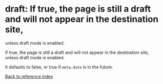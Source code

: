 # draft: If true, the page is still a draft and will not appear in the destination site,
unless draft mode is enabled.

If true, the page is still a draft and will not appear in the destination site,
unless draft mode is enabled.

It defaults to false, or true if `meta.date` is in the future.

[Back to reference index](../README.md)
